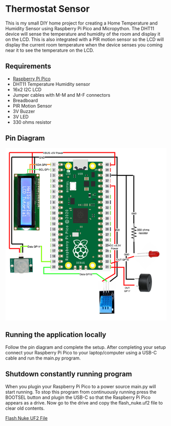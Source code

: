 # Thermostat Sensor

This is my small DIY home project for creating a Home Temperature and Humidity Sensor using 
Raspberry Pi Pico and Micropython. The DHT11 device will sense the temperature and humidity of 
the room and display it on the LCD. This is also integrated with a PIR motion sensor so the LCD 
will display the current room temperature when the device senses you coming near it 
to see the temperature on the LCD.


## Requirements

- [Raspberry Pi Pico](https://www.raspberrypi.com/products/raspberry-pi-pico/)
- DHT11 Temperature Humidity sensor
- 16x2 I2C LCD
- Jumper cables with M-M and M-F connectors
- Breadboard
- PIR Motion Sensor
- 3V Buzzer
- 3V LED
- 330 ohms resistor


## Pin Diagram

<img src="temperature-sensor-pin-diagram.png">


## Running the application locally

Follow the pin diagram and complete the setup. After completing your setup connect your 
Raspberry Pi Pico to your laptop/computer using a USB-C cable and run the main.py program.


## Shutdown constantly running program

When you plugin your Raspberry Pi Pico to a power source main.py will start running. To stop 
this program from continuously running press the BOOTSEL button and plugin the USB-C so that the 
Raspberry Pi Pico appears as a drive. Now go to the drive and copy the flash_nuke.uf2 file to 
clear old contents.

[Flash Nuke UF2 File](https://datasheets.raspberrypi.com/soft/flash_nuke.uf2)





